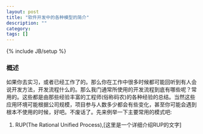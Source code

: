 ```yaml
---
layout: post
title: "软件开发中的各种模型的简介"
description: ""
category:
tags: []
---
```

{% include JB/setup %}

### 概述

如果你去实习，或者已经工作了的。那么你在工作中很多时候都可能回听到有人会说开发方法，开发流程什么的。那么我门通常所使用的开发流程到底有哪些呢？常用的。这些都是由那些经验丰富的工程师(俗称码农)的各种经验的总结。当然这些应用环境可能根据公司规模，项目参与人数多少都会有些变化，甚至你可能会遇到根本不使用的时候，好吧。不废话了。先来例举一下主要常用的模式吧:

1. RUP(The Rational Unified Process),[这里是一个详细介绍RUP的文字]

[RUP]:http://www.ambysoft.com/downloads/managersIntroToRUP.pdf
